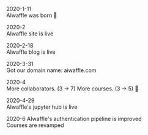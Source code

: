 2020-1-11  
AIwaffle was born :birthday:  

2020-2  
AIwaffle site is live

2020-2-18  
AIwaffle blog is live

2020-3-31  
Got our domain name: aiwaffle.com

2020-4  
More collaborators. (3 -> 7) More courses. (3 -> 5) :star2:

2020-4-29  
AIwaffle's jupyter hub is live

2020-6
AIwaffle's authentication pipeline is improved  
Courses are revamped
